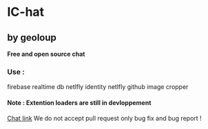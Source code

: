 # IC-hat 
## by geoloup
**Free and open source chat**
### Use :
firebase realtime db
netlfly identity
netlfly
github
image cropper
#### Note : Extention loaders are still in devloppement
[Chat link](ic-hat.geoloup.com)
We do not accept pull request only bug fix and bug report !